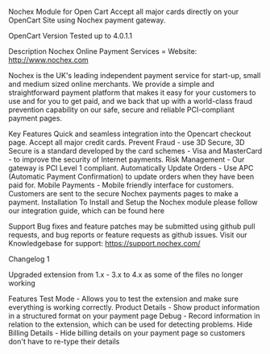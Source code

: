 Nochex Module for Open Cart
Accept all major cards directly on your OpenCart Site using Nochex payment gateway.

OpenCart Version Tested up to 4.0.1.1

Description
Nochex Online Payment Services = Website: http://www.nochex.com

Nochex is the UK's leading independent payment service for start-up, small and medium sized online merchants. We provide a simple and straightforward payment platform that makes it easy for your customers to use and for you to get paid, and we back that up with a world-class fraud prevention capability on our safe, secure and reliable PCI-compliant payment pages.

Key Features
Quick and seamless integration into the Opencart checkout page.
Accept all major credit cards.
Prevent Fraud - use 3D Secure, 3D Secure is a standard developed by the card schemes - Visa and MasterCard - to improve the security of Internet payments.
Risk Management - Our gateway is PCI Level 1 compliant.
Automatically Update Orders - Use APC (Automatic Payment Confirmation) to update orders when they have been paid for.
Mobile Payments - Mobile friendly interface for customers.
Customers are sent to the secure Nochex payments pages to make a payment.
Installation
To Install and Setup the Nochex module please follow our integration guide, which can be found here

Support
Bug fixes and feature patches may be submitted using github pull requests, and bug reports or feature requests as github issues. Visit our Knowledgebase for support: https://support.nochex.com/

Changelog
1

Upgraded extension from 1.x - 3.x to 4.x as some of the files no longer working

Features
Test Mode - Allows you to test the extension and make sure everything is working correctly.
Product Details - Show product information in a structured format on your payment page
Debug - Record information in relation to the extension, which can be used for detecting problems.
Hide Billing Details - Hide billing details on your payment page so customers don't have to re-type their details
